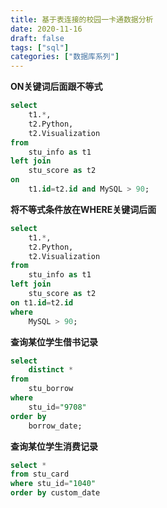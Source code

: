 ```yaml
---
title: 基于表连接的校园一卡通数据分析
date: 2020-11-16
draft: false
tags: ["sql"]
categories: ["数据库系列"]
---
```


**ON关键词后面跟不等式**
```sql
select
    t1.*,
    t2.Python,
    t2.Visualization
from
    stu_info as t1
left join
    stu_score as t2
on
    t1.id=t2.id and MySQL > 90;
```

**将不等式条件放在WHERE关键词后面**
```sql
select
    t1.*,
    t2.Python,
    t2.Visualization
from
    stu_info as t1
left join
    stu_score as t2
on t1.id=t2.id 
where
    MySQL > 90;
```


**查询某位学生借书记录**

```sql
select
    distinct *
from
    stu_borrow
where
    stu_id="9708"
order by
    borrow_date;
```

**查询某位学生消费记录**

```sql
select *
from stu_card
where stu_id="1040"
order by custom_date
```


